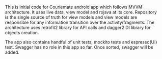 This is initial code for Couriemate android app which follows MVVM architecture. It uses live data, view model and rxjava at its core.
Repository is the single source of truth for view models and view models are responsible for any information transition over the activity/fragments.
The architecture uses retrofit2 library for API calls and dagger2 DI library for objects creation.

The app also contains handful of unit tests, mockito tests and espresso(UI) test. Swagger has no role in this app so far. Once sorted, swagger will be added.